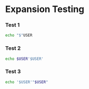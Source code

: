 # Expansion Testing

### Test 1

```bash
echo "$"USER
```

### Test 2

```bash
echo $USER'$USER'
```

### Test 3

```bash
echo '$USER'"$USER"
```
